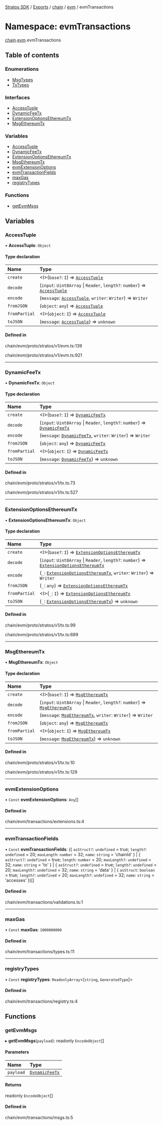 [Stratos SDK](../README.md) / [Exports](../modules.md) / [chain](chain.md) / [evm](chain.evm.md) / evmTransactions

# Namespace: evmTransactions

[chain](chain.md).[evm](chain.evm.md).evmTransactions

## Table of contents

### Enumerations

- [MsgTypes](../enums/chain.evm.evmTransactions.MsgTypes.md)
- [TxTypes](../enums/chain.evm.evmTransactions.TxTypes.md)

### Interfaces

- [AccessTuple](../interfaces/chain.evm.evmTransactions.AccessTuple.md)
- [DynamicFeeTx](../interfaces/chain.evm.evmTransactions.DynamicFeeTx.md)
- [ExtensionOptionsEthereumTx](../interfaces/chain.evm.evmTransactions.ExtensionOptionsEthereumTx.md)
- [MsgEthereumTx](../interfaces/chain.evm.evmTransactions.MsgEthereumTx.md)

### Variables

- [AccessTuple](chain.evm.evmTransactions.md#accesstuple)
- [DynamicFeeTx](chain.evm.evmTransactions.md#dynamicfeetx)
- [ExtensionOptionsEthereumTx](chain.evm.evmTransactions.md#extensionoptionsethereumtx)
- [MsgEthereumTx](chain.evm.evmTransactions.md#msgethereumtx)
- [evmExtensionOptions](chain.evm.evmTransactions.md#evmextensionoptions)
- [evmTransactionFields](chain.evm.evmTransactions.md#evmtransactionfields)
- [maxGas](chain.evm.evmTransactions.md#maxgas)
- [registryTypes](chain.evm.evmTransactions.md#registrytypes)

### Functions

- [getEvmMsgs](chain.evm.evmTransactions.md#getevmmsgs)

## Variables

### AccessTuple

• **AccessTuple**: `Object`

#### Type declaration

| Name | Type |
| :------ | :------ |
| `create` | \<I\>(`base?`: `I`) => [`AccessTuple`](../interfaces/chain.evm.evmTransactions.AccessTuple.md) |
| `decode` | (`input`: `Uint8Array` \| `Reader`, `length?`: `number`) => [`AccessTuple`](../interfaces/chain.evm.evmTransactions.AccessTuple.md) |
| `encode` | (`message`: [`AccessTuple`](../interfaces/chain.evm.evmTransactions.AccessTuple.md), `writer`: `Writer`) => `Writer` |
| `fromJSON` | (`object`: `any`) => [`AccessTuple`](../interfaces/chain.evm.evmTransactions.AccessTuple.md) |
| `fromPartial` | \<I\>(`object`: `I`) => [`AccessTuple`](../interfaces/chain.evm.evmTransactions.AccessTuple.md) |
| `toJSON` | (`message`: [`AccessTuple`](../interfaces/chain.evm.evmTransactions.AccessTuple.md)) => `unknown` |

#### Defined in

chain/evm/proto/stratos/v1/evm.ts:139

chain/evm/proto/stratos/v1/evm.ts:921

___

### DynamicFeeTx

• **DynamicFeeTx**: `Object`

#### Type declaration

| Name | Type |
| :------ | :------ |
| `create` | \<I\>(`base?`: `I`) => [`DynamicFeeTx`](../interfaces/chain.evm.evmTransactions.DynamicFeeTx.md) |
| `decode` | (`input`: `Uint8Array` \| `Reader`, `length?`: `number`) => [`DynamicFeeTx`](../interfaces/chain.evm.evmTransactions.DynamicFeeTx.md) |
| `encode` | (`message`: [`DynamicFeeTx`](../interfaces/chain.evm.evmTransactions.DynamicFeeTx.md), `writer`: `Writer`) => `Writer` |
| `fromJSON` | (`object`: `any`) => [`DynamicFeeTx`](../interfaces/chain.evm.evmTransactions.DynamicFeeTx.md) |
| `fromPartial` | \<I\>(`object`: `I`) => [`DynamicFeeTx`](../interfaces/chain.evm.evmTransactions.DynamicFeeTx.md) |
| `toJSON` | (`message`: [`DynamicFeeTx`](../interfaces/chain.evm.evmTransactions.DynamicFeeTx.md)) => `unknown` |

#### Defined in

chain/evm/proto/stratos/v1/tx.ts:73

chain/evm/proto/stratos/v1/tx.ts:527

___

### ExtensionOptionsEthereumTx

• **ExtensionOptionsEthereumTx**: `Object`

#### Type declaration

| Name | Type |
| :------ | :------ |
| `create` | \<I\>(`base?`: `I`) => [`ExtensionOptionsEthereumTx`](../interfaces/chain.evm.evmTransactions.ExtensionOptionsEthereumTx.md) |
| `decode` | (`input`: `Uint8Array` \| `Reader`, `length?`: `number`) => [`ExtensionOptionsEthereumTx`](../interfaces/chain.evm.evmTransactions.ExtensionOptionsEthereumTx.md) |
| `encode` | (`_`: [`ExtensionOptionsEthereumTx`](../interfaces/chain.evm.evmTransactions.ExtensionOptionsEthereumTx.md), `writer`: `Writer`) => `Writer` |
| `fromJSON` | (`_`: `any`) => [`ExtensionOptionsEthereumTx`](../interfaces/chain.evm.evmTransactions.ExtensionOptionsEthereumTx.md) |
| `fromPartial` | \<I\>(`_`: `I`) => [`ExtensionOptionsEthereumTx`](../interfaces/chain.evm.evmTransactions.ExtensionOptionsEthereumTx.md) |
| `toJSON` | (`_`: [`ExtensionOptionsEthereumTx`](../interfaces/chain.evm.evmTransactions.ExtensionOptionsEthereumTx.md)) => `unknown` |

#### Defined in

chain/evm/proto/stratos/v1/tx.ts:99

chain/evm/proto/stratos/v1/tx.ts:689

___

### MsgEthereumTx

• **MsgEthereumTx**: `Object`

#### Type declaration

| Name | Type |
| :------ | :------ |
| `create` | \<I\>(`base?`: `I`) => [`MsgEthereumTx`](../interfaces/chain.evm.evmTransactions.MsgEthereumTx.md) |
| `decode` | (`input`: `Uint8Array` \| `Reader`, `length?`: `number`) => [`MsgEthereumTx`](../interfaces/chain.evm.evmTransactions.MsgEthereumTx.md) |
| `encode` | (`message`: [`MsgEthereumTx`](../interfaces/chain.evm.evmTransactions.MsgEthereumTx.md), `writer`: `Writer`) => `Writer` |
| `fromJSON` | (`object`: `any`) => [`MsgEthereumTx`](../interfaces/chain.evm.evmTransactions.MsgEthereumTx.md) |
| `fromPartial` | \<I\>(`object`: `I`) => [`MsgEthereumTx`](../interfaces/chain.evm.evmTransactions.MsgEthereumTx.md) |
| `toJSON` | (`message`: [`MsgEthereumTx`](../interfaces/chain.evm.evmTransactions.MsgEthereumTx.md)) => `unknown` |

#### Defined in

chain/evm/proto/stratos/v1/tx.ts:10

chain/evm/proto/stratos/v1/tx.ts:129

___

### evmExtensionOptions

• `Const` **evmExtensionOptions**: `Any`[]

#### Defined in

chain/evm/transactions/extensions.ts:4

___

### evmTransactionFields

• `Const` **evmTransactionFields**: (\{ `asStruct?`: `undefined` = true; `length?`: `undefined` = 20; `maxLength`: `number` = 32; `name`: `string` = 'chainId' } \| \{ `asStruct?`: `undefined` = true; `length`: `number` = 20; `maxLength?`: `undefined` = 32; `name`: `string` = 'to' } \| \{ `asStruct?`: `undefined` = true; `length?`: `undefined` = 20; `maxLength?`: `undefined` = 32; `name`: `string` = 'data' } \| \{ `asStruct`: `boolean` = true; `length?`: `undefined` = 20; `maxLength?`: `undefined` = 32; `name`: `string` = 'accesses' })[]

#### Defined in

chain/evm/transactions/validations.ts:1

___

### maxGas

• `Const` **maxGas**: ``1000000000``

#### Defined in

chain/evm/transactions/types.ts:11

___

### registryTypes

• `Const` **registryTypes**: `ReadonlyArray`\<[`string`, `GeneratedType`]\>

#### Defined in

chain/evm/transactions/registry.ts:4

## Functions

### getEvmMsgs

▸ **getEvmMsgs**(`payload`): readonly `EncodeObject`[]

#### Parameters

| Name | Type |
| :------ | :------ |
| `payload` | [`DynamicFeeTx`](../interfaces/chain.evm.evmTransactions.DynamicFeeTx.md) |

#### Returns

readonly `EncodeObject`[]

#### Defined in

chain/evm/transactions/msgs.ts:5

